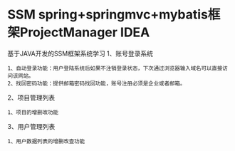 # SSM spring+springmvc+mybatis框架ProjectManager IDEA
基于JAVA开发的SSM框架系统学习
1、账号登录系统
	
	1、自动登录功能：用户登陆系统后如果不注销登录状态，下次通过浏览器输入域名可以直接访问该网站。
	2、找回密码功能：提供邮箱密码找回功能，账号注册必须是企业或者邮箱。
	
2、项目管理列表
	
	1、项目的增删改功能
	
3、用户管理列表
	
	1、用户数据列表的增删改查功能
